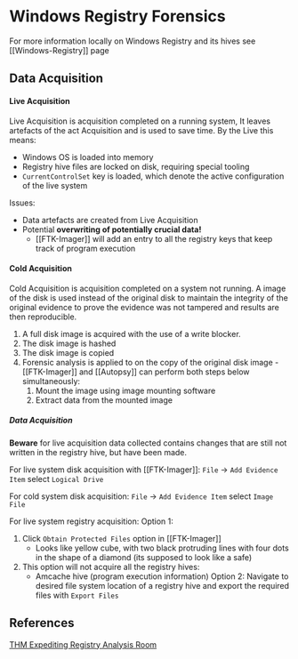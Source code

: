 # Windows Registry Forensics

For more information locally on Windows Registry and its hives see [[Windows-Registry]] page
## Data Acquisition

#### Live Acquisition

Live Acquisition is acquisition completed on a running system, It leaves artefacts of the act Acquisition and is used to save time. By the Live this means:
- Windows OS is loaded into memory
- Registry hive files are locked on disk, requiring special tooling
- `CurrentControlSet` key is loaded, which denote the active configuration of the live system

 Issues:
 - Data artefacts are created from Live Acquisition
 - Potential **overwriting of potentially crucial data!** 
	 - [[FTK-Imager]] will add an entry to all the registry keys that keep track of program execution
 
#### Cold Acquisition

Cold Acquisition is acquisition completed on a system not running. A image of the disk is used instead of the original disk to maintain the integrity of the original evidence to prove the evidence was not tampered and results are then reproducible. 
1. A full disk image is acquired with the use of a write blocker. 
2. The disk image is hashed 
3. The disk image is copied
4. Forensic analysis is applied to on the copy of the original disk image - [[FTK-Imager]] and [[Autopsy]] can perform both steps below simultaneously:
	1. Mount the image using image mounting software
	2. Extract data from the mounted image

##### Data Acquisition

**Beware** for live acquisition data collected contains changes that are still not written in the registry hive, but have been made.

For live system disk acquisition with [[FTK-Imager]]:
`File` -> `Add Evidence Item` select `Logical Drive`

For cold system disk acquisition:
`File` -> `Add Evidence Item` select `Image File`

For live system registry acquisition:
Option 1:
1. Click `Obtain Protected Files` option in [[FTK-Imager]] 
	- Looks like yellow cube, with two black protruding lines with four dots in the shape of a diamond (its supposed to look like a safe)
2. This option will not acquire all the registry hives:
	- Amcache hive (program execution information)
Option 2:
Navigate to desired file system location of a registry hive and export the required files with `Export Files`

## References

[THM Expediting Registry Analysis Room](https://tryhackme.com/r/room/expregistryforensics)